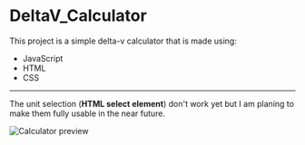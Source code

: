 # DeltaV_Calculator
This project is a simple delta-v calculator that is made using:
- JavaScript
- HTML
- CSS

------------

The unit selection (**HTML select element**) don't work yet but I am planing to make them fully usable in the near future.

![Calculator preview](https://i.imgur.com/M0JC1Bb.png)
